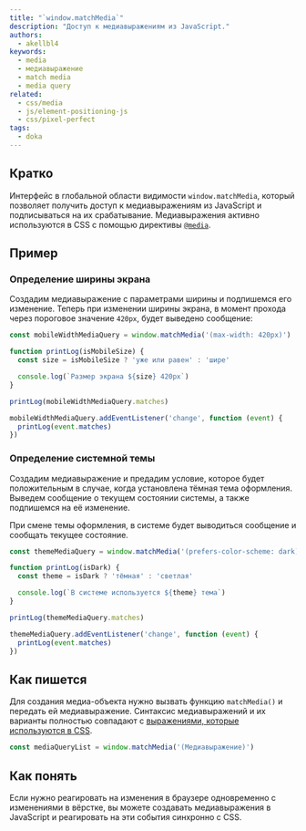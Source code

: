 ```yaml
---
title: "`window.matchMedia`"
description: "Доступ к медиавыражениям из JavaScript."
authors:
  - akellbl4
keywords:
  - media
  - медиавыражение
  - match media
  - media query
related:
  - css/media
  - js/element-positioning-js
  - css/pixel-perfect
tags:
  - doka
---
```


## Кратко

Интерфейс в глобальной области видимости `window.matchMedia`, который позволяет получить доступ к медиавыражениям из JavaScript и подписываться на их срабатывание. Медиавыражения активно используются в CSS с помощью директивы [`@media`](/css/media/).

## Пример

### Определение ширины экрана

Создадим медиавыражение с параметрами ширины и подпишемся его изменение. Теперь при изменении ширины экрана, в момент прохода через пороговое значение `420px`, будет выведено сообщение:

```js
const mobileWidthMediaQuery = window.matchMedia('(max-width: 420px)')

function printLog(isMobileSize) {
  const size = isMobileSize ? 'уже или равен' : 'шире'

  console.log(`Размер экрана ${size} 420px`)
}

printLog(mobileWidthMediaQuery.matches)

mobileWidthMediaQuery.addEventListener('change', function (event) {
  printLog(event.matches)
})
```

### Определение системной темы

Создадим медиавыражение и предадим условие, которое будет положительным в случае, когда установлена тёмная тема оформления. Выведем сообщение о текущем состоянии системы, а также подпишемся на её изменение.

При смене темы оформления, в системе будет выводиться сообщение и сообщать текущее состояние.

```js
const themeMediaQuery = window.matchMedia('(prefers-color-scheme: dark)')

function printLog(isDark) {
  const theme = isDark ? 'тёмная' : 'светлая'

  console.log(`В системе используется ${theme} тема`)
}

printLog(themeMediaQuery.matches)

themeMediaQuery.addEventListener('change', function (event) {
  printLog(event.matches)
})
```

## Как пишется

Для создания медиа-объекта нужно вызвать функцию `matchMedia()` и передать ей медиавыражение. Синтаксис медиавыражений и их варианты полностью совпадают с [выражениями, которые используются в CSS](/css/media/).

```js
const mediaQueryList = window.matchMedia('(Медиавыражение)')
```

## Как понять

Если нужно реагировать на изменения в браузере одновременно с изменениями в вёрстке, вы можете создавать медиавыражения в JavaScript и реагировать на эти события синхронно с CSS.
